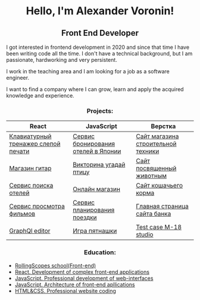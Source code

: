 <h1 align="center">Hello, I'm Alexander Voronin!</h1> 

<h2 align="center">
  Front End Developer
</h2>

<p>I got interested in frontend development in 2020 and since that time I have been writing code all the time. I don't have a technical background, but I am passionate, hardworking and very persistent.</p>
<p>I work in the teaching area and I am looking for a job as a software engineer.</p> 
<p>I want to find a company where I can grow, learn and apply the acquired knowledge and experience.</p>

<h3 align="center"><b>Projects:</b></h3>
<table>
<thead>
<tr>
  <th><b>React</b></th>
  <th><b>JavaScript</b></th>
  <th><b>Верстка</b></th>
</tr>
</thead>
<tbody>
<tr>
  <td><a href="https://github.com/sanich123/keyboardTrainer">Клавиатурный тренажер слепой печати</a></td>
  <td><a href="https://github.com/sanich123/japanBooking">Сервис бронирования отелей в Японии</a></td>

  <td><a href="https://github.com/sanich123/technomart">Сайт магазина строительной техники</a></td>
</tr>
  <tr>
  <td><a href="https://github.com/sanich123/guitarShop">Магазин гитар</a></td>
<td><a href="https://github.com/sanich123/songBird">Викторина угадай птицу</a></td>
    <td><a href="https://github.com/sanich123/onlineZoo">Сайт посвященный животным</a></td>
</tr>
    <tr>
  <td><a href="https://github.com/sanich123/sixCities">Сервис поиска отелей</a></td>
<td><a href="https://github.com/sanich123/onlineStore">Онлайн магазин</a></td>
      <td><a href="https://github.com/sanich123/CatsEnergy">Сайт кошачьего корма</a></td>
</tr>
      <tr>
  <td><a href="https://github.com/sanich123/whatToWatch">Сервис просмотра фильмов</a></td>
<td><a href="https://github.com/sanich123/bigTrip">Сервис планирования поездки</a></td>
  <td><a href="https://github.com/sanich123/ligaBank">Главная страница сайта банка</a></td>
</tr>
<tr>
  <td><a href="https://github.com/sanich123/graphiql-app">GraphQl editor</td>
<td><a href="https://github.com/sanich123/gemPuzzle">Игра пятнашки</a></td>
    <td><a href="https://github.com/sanich123/Test-taskM18Studio">Test case M-18 studio</td>
</tr>
</tbody>
</table>

<h3 align="center"><b>Education:</b></h3>

* [RollingScopes school(Front-end)](https://drive.google.com/file/d/1-ncI04VWCvUck_rBAowxNcLnFpEYoGjj/view?usp=share_link)
* [React. Development of complex front-end applications](https://drive.google.com/file/d/1ssI-46rSJBBzKL-ActNSJIJ08Mt5Nsnc/view?usp=share_link)
* [JavaScript. Professional development of web-interfaces](https://drive.google.com/file/d/1UQf0h5kPPPtpvTOC6P-ZgPkmDUQEHwK_/view?usp=share_link)
* [JavaScript. Architecture of front-end apllications](https://drive.google.com/file/d/1rTTaYEioAAbpVORRTsRV-AoNsrfrkfvx/view?usp=share_link)
* [HTML&CSS. Professional website coding](https://drive.google.com/file/d/107cjd6y-kZjv9jnB0aQuqul8mkVr7F3z/view?usp=share_link)



